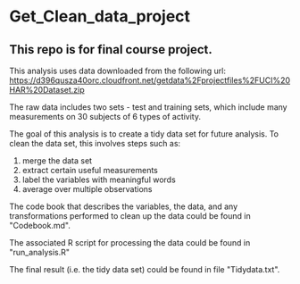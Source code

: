 # Get_Clean_data_project
## This repo is for final course project.

This analysis uses data downloaded from the following url:
https://d396qusza40orc.cloudfront.net/getdata%2Fprojectfiles%2FUCI%20HAR%20Dataset.zip

The raw data includes two sets - test and training sets, which include many measurements on 30 subjects of 6 types of activity.

The goal of this analysis is to create a tidy data set for future analysis. 
To clean the data set, this involves steps such as:
1. merge the data set
2. extract certain useful measurements
3. label the variables with meaningful words
4. average over multiple observations

The code book that describes the variables, the data, and any transformations performed to clean up the data could be found in "Codebook.md".

The associated R script for processing the data could be found in "run_analysis.R"

The final result (i.e. the tidy data set) could be found in file "Tidydata.txt".


